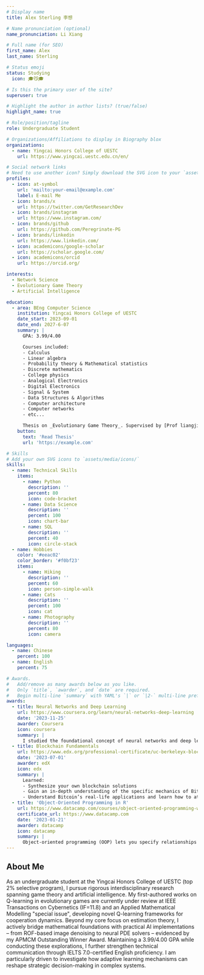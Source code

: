 ```yaml
---
# Display name
title: Alex Sterling 李想

# Name pronunciation (optional)
name_pronunciation: Li Xiang

# Full name (for SEO)
first_name: Alex
last_name: Sterling

# Status emoji
status: Studying
  icon: 🎓😼🎓

# Is this the primary user of the site?
superuser: true

# Highlight the author in author lists? (true/false)
highlight_name: true

# Role/position/tagline
role: Undergraduate Student

# Organizations/Affiliations to display in Biography blox
organizations:
  - name: Yingcai Honors College of UESTC
    url: https://www.yingcai.uestc.edu.cn/en/

# Social network links
# Need to use another icon? Simply download the SVG icon to your `assets/media/icons/` folder.
profiles:
  - icon: at-symbol
    url: 'mailto:your-email@example.com'
    label: E-mail Me
  - icon: brands/x
    url: https://twitter.com/GetResearchDev
  - icon: brands/instagram
    url: https://www.instagram.com/
  - icon: brands/github
    url: https://github.com/Peregrinate-PG
  - icon: brands/linkedin
    url: https://www.linkedin.com/
  - icon: academicons/google-scholar
    url: https://scholar.google.com/
  - icon: academicons/orcid
    url: https://orcid.org/

interests:
  - Network Science
  - Evolutionary Game Theory
  - Artificial Intelligence

education:
  - area: BEng Computer Science
    institution: Yingcai Honors College of UESTC
    date_start: 2023-09-01
    date_end: 2027-6-07
    summary: |
      GPA: 3.99/4.00

      Courses included:
      - Calculus
      - Linear algebra
      - Probability theory & Mathematical statistics
      - Discrete mathematics
      - College physics
      - Analogical Electronics 
      - Digital Electronics
      - Signal & System
      - Data Structures & Algorithms
      - Computer architecture
      - Computer networks
      - etc...

      Thesis on _Evolutionary Game Theory_. Supervised by [Prof liangjian Deng](https://liangjiandeng.github.io). Submitted papers at influential IEEE and Elsevier journals.
    button:
      text: 'Read Thesis'
      url: 'https://example.com'

# Skills
# Add your own SVG icons to `assets/media/icons/`
skills:
  - name: Technical Skills
    items:
      - name: Python
        description: ''
        percent: 80
        icon: code-bracket
      - name: Data Science
        description: ''
        percent: 100
        icon: chart-bar
      - name: SQL
        description: ''
        percent: 40
        icon: circle-stack
  - name: Hobbies
    color: '#eeac02'
    color_border: '#f0bf23'
    items:
      - name: Hiking
        description: ''
        percent: 60
        icon: person-simple-walk
      - name: Cats
        description: ''
        percent: 100
        icon: cat
      - name: Photography
        description: ''
        percent: 80
        icon: camera

languages:
  - name: Chinese
    percent: 100
  - name: English
    percent: 75

# Awards.
#   Add/remove as many awards below as you like.
#   Only `title`, `awarder`, and `date` are required.
#   Begin multi-line `summary` with YAML's `|` or `|2-` multi-line prefix and indent 2 spaces below.
awards:
  - title: Neural Networks and Deep Learning
    url: https://www.coursera.org/learn/neural-networks-deep-learning
    date: '2023-11-25'
    awarder: Coursera
    icon: coursera
    summary: |
      I studied the foundational concept of neural networks and deep learning. By the end, I was familiar with the significant technological trends driving the rise of deep learning; build, train, and apply fully connected deep neural networks; implement efficient (vectorized) neural networks; identify key parameters in a neural network’s architecture; and apply deep learning to your own applications.
  - title: Blockchain Fundamentals
    url: https://www.edx.org/professional-certificate/uc-berkeleyx-blockchain-fundamentals
    date: '2023-07-01'
    awarder: edX
    icon: edx
    summary: |
      Learned:
      - Synthesize your own blockchain solutions
      - Gain an in-depth understanding of the specific mechanics of Bitcoin
      - Understand Bitcoin’s real-life applications and learn how to attack and destroy Bitcoin, Ethereum, smart contracts and Dapps, and alternatives to Bitcoin’s Proof-of-Work consensus algorithm
  - title: 'Object-Oriented Programming in R'
    url: https://www.datacamp.com/courses/object-oriented-programming-with-s3-and-r6-in-r
    certificate_url: https://www.datacamp.com
    date: '2023-01-21'
    awarder: datacamp
    icon: datacamp
    summary: |
      Object-oriented programming (OOP) lets you specify relationships between functions and the objects that they can act on, helping you manage complexity in your code. This is an intermediate level course, providing an introduction to OOP, using the S3 and R6 systems. S3 is a great day-to-day R programming tool that simplifies some of the functions that you write. R6 is especially useful for industry-specific analyses, working with web APIs, and building GUIs.
---
```


## About Me

As an undergraduate student at the Yingcai Honors College of UESTC (top 2% selective program), I pursue rigorous interdisciplinary research spanning game theory and artificial intelligence. My first-authored works on Q-learning in evolutionary games are currently under review at IEEE Transactions on Cybernetics (IF=11.8) and an Applied Mathematical Modelling "special issue", developing novel Q-learning frameworks for cooperation dynamics. Beyond my core focus on estimation theory, I actively bridge mathematical foundations with practical AI implementations – from ROF-based image denoising to neural PDE solvers – evidenced by my APMCM Outstanding Winner Award. Maintaining a 3.99/4.00 GPA while conducting these explorations, I further strengthen technical communication through IELTS 7.0-certified English proficiency. I am particularly driven to investigate how adaptive learning mechanisms can reshape strategic decision-making in complex systems.
